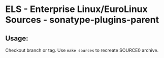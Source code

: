 # ELS - Enterprise Linux/EuroLinux Sources - sonatype-plugins-parent
 
## Usage:
  Checkout branch or tag. Use `make sources` to recreate  SOURCE0 archive.
